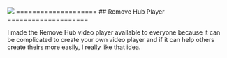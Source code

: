 <img src="https://cdn.glitch.global/a52f77a7-bb21-4e8e-b3ca-cb9153037de6/logo_RH-removebg-preview.png?v=1660302382687"/>
====================
## Remove Hub Player
====================

I made the Remove Hub video player available to everyone because it can be complicated to create your own video player and if it can help others create theirs more easily, I really like that idea.  